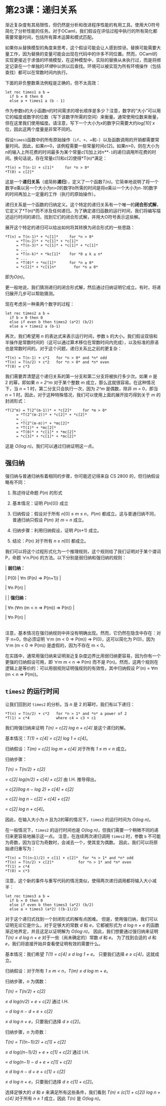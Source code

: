 # 第23课：递归关系

渐近复杂度有其局限性，但仍然是分析和改进程序性能的有用工具。使用大O符号简化了分析性能的任务。对于OCaml，我们假设在评估过程中执行的所有简化都需要常量时间，包括所有算术运算和模式匹配。

如果你从替换模型的角度来思考，这个假设可能会让人感到惊讶。替换可能需要大量工作，因为替换的变量可能会出现在代码中的许多不同位置。然而，OCaml的实现更接近于求值的环境模型，在这种模型中，实际的替换从未执行过，而是将绑定记录在一个单独的*环境*中以供以后查找。环境可以被实现为所有环境操作（包括查找）都可以在常数时间内执行。

下面的非负整数乘法例程是正确的，但不太高效：

```
let rec times1 a b =
  if b = 0 then 0
  else a + times1 a (b - 1)

```

作为参数`b`的大小函数*n*的时间需求的增长顺序是多少？注意，数字的“大小”可以用它的幅度或数字的位数（写下该数字所需的空间）来衡量。通常使用位数来衡量，但在这里我们使用幅度。请注意，写下一个大小为*x*的数字只需要大约*log[10] x*位，因此这两个度量是非常不同的。

假设`times1`函数中的所有原始操作（`if`、`+`、`=`和`-`）以及函数调用的开销都需要常量时间。因此，如果*n*=0，该例程需要一些常量时间*c*[2]。如果*n*>0，则在大小为*n*的输入上所花费的时间最多为某个常量*c*[1]加上对*n**`-`*`1`的递归调用所花费的时间。换句话说，存在常量*c*[1]和*c*[2]使得*T(n)*满足：

```
*T(n) = T(n-1) + c[1]*     for *n > 0*
*T(0) = c[2]*

```

这是一个**递归关系**（或简称**递归**），定义了一个函数*T(n)*。它简单地说明了将一个数字*a*乘以另一个大小为*n>0*的数字*b*所需的时间是将*a*乘以一个大小为*n`-`1*的数字的时间再加上一定量的工作（执行的原始操作）。

递归关系是一个函数的归纳定义。这个特定的递归关系有一个唯一的**闭合形式解**，它定义了*T(n)*而不涉及任何递归。为了确定递归函数的运行时间，我们将编写描述运行时间的递归，找到它们的闭合形式解，并用大O符号表示这些解。

展开这个特定的递归可以给出如何将其转换为闭合形式的一些思路：

```
*T(n) = T(n-1)* + *c[1]*     for *n > 0*
     = *T(n-2)* + *c[1]* + *c[1]*
     = *T(n-3)* + *c[1]* + *c[1]* + *c[1]*
     = ...
     = *T(n-k)* + *kc[1]*    for *0 ≤ k ≤ n*
     = ...
     = *T(0)* + *nc[1]*      for *n ≥ 0*
     = *c[2]* + *c[1]n*        for *n ≥ 0*

```

即为*O(n)*。

更一般地说，我们猜测递归的闭合形式解，然后通过归纳证明它成立。有时，将递归展开几步可以帮助猜测。

现在考虑另一种乘两个数字的过程：

```
let rec times2 a b =
  if b = 0 then 0
  else if even b then times2 (a*2) (b/2)
  else a + times2 a (b-1)

```

再次，我们希望用 *n* 的表达式来表示运行时间，参数 `b` 的大小。我们假设双倍和半操作是常数时间的（这可以通过算术移位在常数时间内完成），以及标准的原语也是常数时间的。对于这个问题，递归关系比之前的更复杂：

```
*T(n) = T(n-1) + c*1   for *n > 0* and *n* odd
*T(n) = T(n/2) + c*2   for *n > 0* and *n* even
*T(0) = c*3

```

我们需要弄清楚这个递归关系的第一分支和第二分支将被执行多少次。如果 *n* 是 2 的幂，即如果 *n = 2^m* 对于某个整数 *m* 成立，那么这就很容易。在这种情况下，当 *n* = 1 时，第二分支只会执行一次，因为 *2^m* 是偶数，除非 *m* = 0，即当 *n* = 1 时。因此，对于这种特殊情况，我们可以使用上面的展开技巧得到关于 *m* 的封闭形式：

```
*T(2^m) = T(2^(m-1))* + *c[2]*     for *m > 0*
     = *T(2^(m-2))* + *c[2]* + *c[2]*
     = ...
     = *T(2^(m-m))* + *mc[2]*    
     = *T(1)* + *mc[2]*    
     = *T(0)* + *c[1]* + *mc[2]*   
     = *c[3]* + *c[1]* + *mc[2]*   

```

这是 *O(log n)*。我们可以通过归纳证明这一点。

## **强归纳**

强归纳与普通归纳有着相同的步骤，你可能还记得来自 CS 2800 的，但归纳假设略有不同：

1.  陈述待证命题 *P*(*n*) 的形式

1.  基本情况：证明 *P*(*n*[0]) 成立

1.  归纳假设：假设对于所有 *n*[0] ≤ *m* ≤ *n*，*P*(*m*) 都成立。这与普通归纳不同，普通归纳只假设 *P*(*m*) 对 *m* = *n* 成立。

1.  归纳步骤：利用归纳假设，证明 *P*(*n*+1) 成立。

1.  结论：*P*(*n*) 对于所有 *n* ≥ *n*[0] 都成立。

我们可以将这个过程形式化为一个推理规则，这个规则给了我们证明对于某个谓词 P，命题 ∀n.P(n) 的方法。以下分别是弱归纳和强归纳的规则：

| **弱归纳：**

&#124; P(0) &#124; ∀n (P(n) ⇒ P(n+1)) &#124;

&#124; ∀n P(n) &#124;

|  | **强归纳：**

&#124; ∀n (∀m (m < n ⇒ P(m)) ⇒ P(n)) &#124;

&#124; ∀n P(n) &#124;

|  |
| --- |

注意，基本情况在强归纳规则中并没有明确出现。然而，它仍然在隐含中存在：对于 n=0，你必须证明 ∀m (m < 0 ⇒ P(m)) ⇒ P(0)，这可以简化为 P(0)，因为∀m (m < 0 ⇒ P(m)) 是虚假的，因为不存在 m < 0。

在实践中，通常用强归纳来证明渐近复杂度边界比用弱归纳更容易，因为你有一个更强的归纳假设可用，即 ∀m m < n ⇒ P(m) 而不是 P(n)。然而，这两个规则在逻辑上是等价的：可以用弱规则证明强规则的有效性，其中归纳假设 P'(n) = ∀m (m < n ⇒ P(m))。

## `times2` 的运行时间

让我们回到对 `times2` 的分析。当 *n* 是 2 的幂时，我们有以下递归：

```
*T(n) = T(n/2) + c*2   for *n > 1* and *n* a power of 2
*T(1) = c*4            where c4 = c3 + c1

```

我们用强归纳来证明 *T(n) = c[2] log n + c[4]* 是这个递归的解。

基本情况：*T(1) = c[4] = c[2] log 1 + c[4]*。

归纳假设：*T(m) = c[2] log m + c[4]* 对于所有 *1 ≤ m < n* 成立。

归纳步骤：

*T(n) = T(n/2) + c[2]*

*= c[2] log(n/2) + c[4] + c[2]* 由 I.H. 推导得出。

*= c[2](log n − log 2) + c[4] + c[2]*

*= c[2] log n − c[2] + c[4] + c[2]*

*= c[2] log n + c[4]*。

因此，在输入大小为 *n* 且为2的幂的情况下，`times2` 的运行时间为 *O(log n)*。

在一般情况下，`times2` 的运行时间也是 *O(log n)*，但我们需要一个稍微不同的递归来更容易地展示这一点。 注意，在连续两次递归调用 `times2` 时，参数 `b` 不可能为奇数，因为当它为奇数时，会减去一个，使其变为偶数。 因此，我们可以将原始递归重写为：

```
*T(n) = T((n−1)/2) + c[1] + c[2]*  for *n > 1* and *n* odd
*T(n) = T(n/2) + c[2]*           for *n > 1* and *n* even
*T(1) = c*4
*T(0) = c*3

```

注意，这个新的事件与重写代码的情况类似，使得两次递归调用都将输入大小减半：

```
let rec times3 a b =
  if b = 0 then 0
  else if even b then times3 (a*2) (b/2)
  else a + times3 (a*2) ((b-1)/2)

```

对于这个递归式找到一个封闭形式的解有点困难。 但是，使用强归纳，我们可以证明无论它是什么，对于足够大的常数 *d* 和 *e*，它都被形式为 *d log n + e* 的函数渐近地界定，并且这足以证明解为 *O(log n)*。 因此，我们想要通过强归纳来证明 *T(n) ≤ d log n + e* 对于一些（尚未确定的）常数 *d* 和 *e*。 为了找到合适的 *d* 和 *e*，我们将直接开始并查看使证明有效的需要什么。

基本情况：我们希望 *T(1) = c[4] ≤ d log 1 + e*。 只要我们选择 *e ≥ c[4]*，这就成立。

归纳假设：对于所有 *1 ≤ m < n*，*T(m) ≤ d log m + e*。

归纳步骤，*n* 为偶数：

*T(n) = T(n/2) + c[2]*

*≤ d log(n/2) + e + c[2]* 通过 I.H.

*= d log n − d + e + c[2]*

*≤ d log n + e*，只要我们选择 *d ≥ c[2]*。

归纳步骤，*n* 为奇数：

*T(n) = T((n−1)/2) + c[1] + c[2]*

*≤ d log((n−1)/2) + e + c[1] + c[2]* 通过 I.H.

*= d log(n−1) − d + e + c[1] + c[2]*

*≤ d log n − d + e + c[1] + c[2]*

*≤ d log n + e*，只要我们选择 *d ≥ c[1] + c[2]*。

选择足够大的 *d* 和 *e* 来满足所有这些条件，我们看到 *T(n) ≤ (c[1] + c[2]) log n + c[4]* 对于所有 *n ≥ 1* 成立，因此 *T(n)* 是 *O(log n)*。
